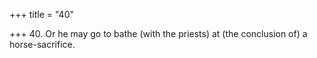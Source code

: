 +++
title = "40"

+++
40. Or he may go to bathe (with the priests) at (the conclusion of) a horse-sacrifice.
